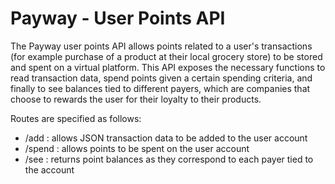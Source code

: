 # Payway - User Points API

The Payway user points API allows points related to a user's transactions (for example purchase of a product at their local grocery store) to be stored and spent on a virtual platform. This API exposes the necessary functions to read transaction data, spend points given a certain spending criteria, and finally to see balances tied to different payers, which are companies that choose to rewards the user for their loyalty to their products. 

Routes are specified as follows:

- /add : allows JSON transaction data to be added to the user account
- /spend :  allows points to be spent on the user account
- /see : returns point balances as they correspond to each payer tied to the account
